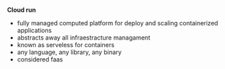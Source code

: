 **Cloud run**
- fully managed computed platform for deploy and scaling containerized applications
- abstracts away all infraestracture managament
- known as serveless for containers
- any language, any library, any binary
- considered faas
